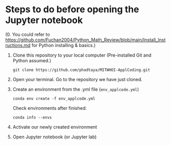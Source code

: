 # Steps to do before opening the Jupyter notebook

(0. You could refer to https://github.com/Fuchan2004/Python_Math_Review/blob/main/Install_Instructions.md for Python installing & basics.) 

1. Clone this repository to your local computer (Pre-installed Git and Python assumed.)

   `git clone https://github.com/phadtaya/MITWHOI-ApplCoding.git`

3. Open your terminal. Go to the repository we have just cloned.

4. Create an environment from the .yml file (`env_applcode.yml`)

   `conda env create -f env_applcode.yml`

   Check environments after finished:

   `conda info --envs`

5. Activate our newly created environment

6. Open Jupyter notebook (or Jupyter lab)
